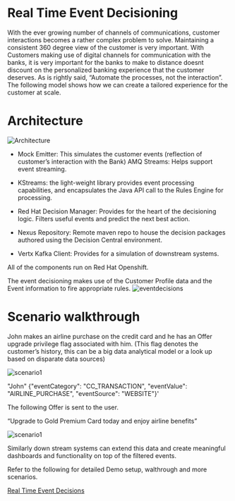 Real Time Event Decisioning
===========================

With the ever growing number of channels of communications, customer interactions becomes a rather complex problem to solve. Maintaining a consistent 360 degree view of the customer is very important. With Customers making use of digital channels for communication with the banks, it is very important for the banks to make to distance doesnt discount on the personalized banking experience that the customer deserves. As is rightly said, “Automate the processes, not the interaction”. The following model shows how we can create a tailored experience for the customer at scale.

Architecture
=============

![Architecture](https://github.com/snandakumar87/event-analysis-openshift-provision/blob/master/docs:images/Architecture.png)

  * Mock Emitter: This simulates the customer events (reflection of customer’s interaction with the Bank)
AMQ Streams: Helps support event streaming.

  * KStreams: the light-weight library provides event processing capabilities, and encapsulates the Java API call to the Rules Engine for processing.

  * Red Hat Decision Manager: Provides for the heart of the decisioning logic. Filters useful events and predict the next best action.

  * Nexus Repository: Remote maven repo to house the decision packages authored using the Decision Central environment.

  * Vertx Kafka Client: Provides for a simulation of downstream systems.

All of the components run on Red Hat Openshift.


The event decisioning makes use of the Customer Profile data and the Event information to fire appropriate rules.
![eventdecisions](https://github.com/snandakumar87/event-analysis-openshift-provision/blob/master/docs:images/Decisions.png)


Scenario walkthrough
====================

John makes an airline purchase on the credit card and he has an Offer upgrade privilege flag associated with him. (This flag denotes the customer’s history, this can be a big data analytical model or a look up based on disparate data sources)

![scenario1](https://github.com/snandakumar87/event-analysis-openshift-provision/blob/master/docs:images/Scenario1.jpg)

"John" {"eventCategory": "CC_TRANSACTION", "eventValue": "AIRLINE_PURCHASE", "eventSource": "WEBSITE"}'

The following Offer is sent to the user.

“Upgrade to Gold Premium Card today and enjoy airline benefits”

![scenario1](https://github.com/snandakumar87/event-analysis-openshift-provision/blob/master/docs:images/customerlogin.png)

Similarly down stream systems can extend this data and create meaningful dashboards and functionality on top of the filtered events.

Refer to the following for detailed Demo setup, walthrough and more scenarios.

[Real Time Event Decisions](https://docs.google.com/document/d/1NoQHsm-2UooBUXYzAbrir-qvZwj-1DrQCp2BZ9vCn54/edit?usp=sharing) 




